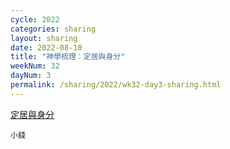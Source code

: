 ```yaml
---
cycle: 2022
categories: sharing
layout: sharing
date: 2022-08-10
title: "神學梳理：定居與身分"
weekNum: 32
dayNum: 3
permalink: /sharing/2022/wk32-day3-sharing.html
---
```


[定居與身分](https://eccseattle.github.io/media/sharing/2022/wk032/2022-08-10-bin.m4a)

`小錢`
